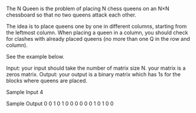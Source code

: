 The N Queen is the problem of placing N chess queens on an N×N chessboard so that no two
queens attack each other.

The idea is to place queens one by one in different columns, starting from the leftmost column.
When placing a queen in a column, you should check for clashes with already placed queens (no
more than one Q in the row and column).

See the example below.

Input: your input should take the number of matrix size N. your matrix is a zeros matrix.
Output: your output is a binary matrix which has 1s for the blocks where queens are placed.

Sample Input
4 

Sample Output
0 0 1 0
1 0 0 0
0 0 0 1
0 1 0 0
